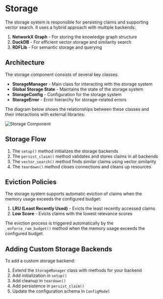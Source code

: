 # Storage

The storage system is responsible for persisting claims and supporting vector search. It uses a hybrid approach with multiple backends:

1. **NetworkX Graph** - For storing the knowledge graph structure
2. **DuckDB** - For efficient vector storage and similarity search
3. **RDFLib** - For semantic storage and querying

## Architecture

The storage component consists of several key classes:

- **StorageManager** - Main class for interacting with the storage system
- **Global Storage State** - Maintains the state of the storage system
- **StorageConfig** - Configuration for the storage system
- **StorageError** - Error hierarchy for storage-related errors

The diagram below shows the relationships between these classes and their interactions with external libraries:

![Storage Component](diagrams/storage.png)

## Storage Flow

1. The `setup()` method initializes the storage backends
2. The `persist_claim()` method validates and stores claims in all backends
3. The `vector_search()` method finds similar claims using vector similarity
4. The `teardown()` method closes connections and cleans up resources

## Eviction Policies

The storage system supports automatic eviction of claims when the memory usage exceeds the configured budget:

1. **LRU (Least Recently Used)** - Evicts the least recently accessed claims
2. **Low Score** - Evicts claims with the lowest relevance scores

The eviction process is triggered automatically by the `_enforce_ram_budget()` method when the memory usage exceeds the configured budget.

## Adding Custom Storage Backends

To add a custom storage backend:

1. Extend the `StorageManager` class with methods for your backend
2. Add initialization in `setup()`
3. Add cleanup in `teardown()`
4. Add persistence in `persist_claim()`
5. Update the configuration schema in `ConfigModel`
